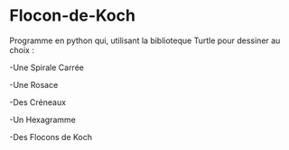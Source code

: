 # Flocon-de-Koch
Programme en python qui, utilisant la biblioteque Turtle pour dessiner au choix :

-Une Spirale Carrée

-Une Rosace

-Des Créneaux

-Un Hexagramme

-Des Flocons de Koch 

